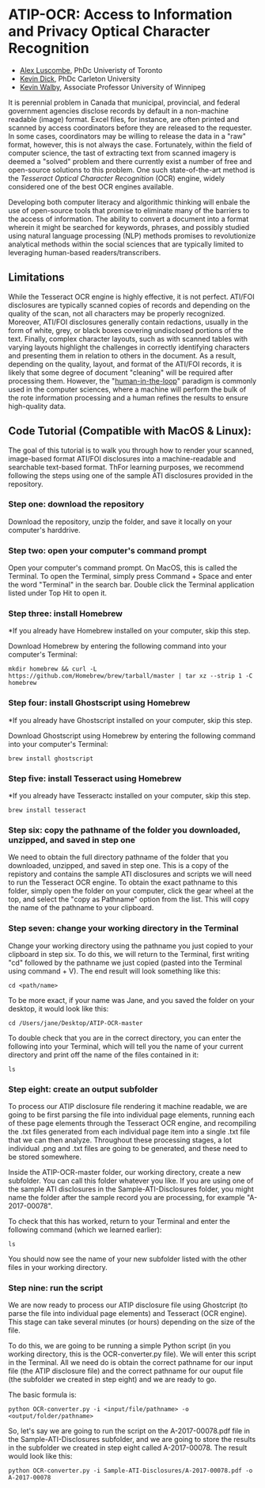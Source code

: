 # ATIP-OCR: Access to Information and Privacy Optical Character Recognition
 - [Alex Luscombe](https://criminology.utoronto.ca/facultyandstaff/graduate-students/alex-luscombe/), PhDc Univeristy of Toronto
 - [Kevin Dick](https://www.linkedin.com/in/dickkevin/), PhDc Carleton University
 - [Kevin Walby](https://www.uwinnipeg.ca/criminal-justice/faculty-staff/kevin-walby.html), Associate Professor University of Winnipeg

It is perennial problem in Canada that municipal, provincial, and federal government agencies disclose records by default in a non-machine readable (image) format. Excel files, for instance, are often printed and scanned by access coordinators before they are released to the requester. In some cases, coordinators may be willing to release the data in a "raw" format, however, this is not always the case. Fortunately, within the field of computer science, the tast of extracting text from scanned imagery is deemed a "solved" problem and there currently exist a number of free and open-source solutions to this problem. One such state-of-the-art method is the *Tesseract Optical Character Recognition* (OCR) engine, widely considered one of the best OCR engines available.

Developing both computer literacy and algorithmic thinking will enbale the use of open-source tools that promise to eliminate many of the barriers to the access of information. The ability to convert a document into a format wherein it might be searched for keywords, phrases, and possibly studied using natural language processing (NLP) methods promises to revolutionize analytical methods within the social sciences that are typically limited to leveraging human-based readers/transcribers.

## Limitations
While the Tesseract OCR engine is highly effective, it is not perfect. ATI/FOI disclosures are typically scanned copies of records and depending on the quality of the scan, not all characters may be properly recognized. Moreover, ATI/FOI disclosures generally contain redactions, usually in the form of white, grey, or black boxes covering undisclosed portions of the text. Finally, complex character layouts, such as with scanned tables with varying layouts highlight the challenges in correctly identifying characters and presenting them in relation to others in the document. As a result, depending on the quality, layout, and format of the ATI/FOI records, it is likely that some degree of document "cleaning" will be required after processing them. However, the "[human-in-the-loop](https://en.wikipedia.org/wiki/Human-in-the-loop)" paradigm is commonly used in the computer sciences, where a machine will perform the bulk of the rote information processing and a human refines the results to ensure high-quality data.

## Code Tutorial (Compatible with MacOS & Linux):

The goal of this tutorial is to walk you through how to render your scanned, image-based format ATI/FOI disclosures into a machine-readable and searchable text-based format. ThFor learning purposes, we recommend following the steps using one of the sample ATI disclosures provided in the repository. 

### Step one: download the repository
Download the repository, unzip the folder, and save it locally on your computer's harddrive. 

### Step two: open your computer's command prompt
Open your computer's command prompt. On MacOS, this is called the Terminal. To open the Terminal, simply press Command + Space and enter the word "Terminal" in the search bar. Double click the Terminal application listed under Top Hit to open it.

### Step three: install Homebrew
*If you already have Homebrew installed on your computer, skip this step.

Download Homebrew by entering the following command into your computer's Terminal:
```
mkdir homebrew && curl -L https://github.com/Homebrew/brew/tarball/master | tar xz --strip 1 -C homebrew
```

### Step four: install Ghostscript using Homebrew
*If you already have Ghostscript installed on your computer, skip this step.

Download Ghostscript using Homebrew by entering the following command into your computer's Terminal:
```
brew install ghostscript
```

### Step five: install Tesseract using Homebrew
*If you already have Tesseractc installed on your computer, skip this step.
```
brew install tesseract
```

### Step six: copy the pathname of the folder you downloaded, unzipped, and saved in step one
We need to obtain the full directory pathname of the folder that you downloaded, unzipped, and saved in step one. This is a copy of the repistory and contains the sample ATI disclosures and scripts we will need to run the Tesseract OCR engine. To obtain the exact pathname to this folder, simply open the folder on your computer, click the gear wheel at the top, and select the "copy as Pathname" option from the list. This will copy the name of the pathname to your clipboard.
	
### Step seven: change your working directory in the Terminal
Change your working directory using the pathname you just copied to your clipboard in step six. To do this, we will return to the Terminal, first writing "cd" followed by the pathname we just copied (pasted into the Terminal using command + V). The end result will look something like this:
```
cd <path/name>
```
To be more exact, if your name was Jane, and you saved the folder on your desktop, it would look like this:
```
cd /Users/jane/Desktop/ATIP-OCR-master
```
To double check that you are in the correct directory, you can enter the following into your Terminal, which will tell you the name of your current directory and print off the name of the files contained in it:
```
ls
```

### Step eight: create an output subfolder
To process our ATIP disclosure file rendering it machine readable, we are going to be first parsing the file into individual page elements, running each of these page elements through the Tesseract OCR engine, and recompiling the .txt files generated from each individual page item into a single .txt file that we can then analyze. Throughout these processing stages, a lot individual .png and .txt files are going to be generated, and these need to be stored somewhere.

Inside the ATIP-OCR-master folder, our working directory, create a new subfolder. You can call this folder whatever you like. If you are using one of the sample ATI disclosures in the Sample-ATI-Disclosures folder, you might name the folder after the sample record you are processing, for example "A-2017-00078". 

To check that this has worked, return to your Terminal and enter the following command (which we learned earlier):
```
ls
```
You should now see the name of your new subfolder listed with the other files in your working directory.

### Step nine: run the script
We are now ready to process our ATIP disclosure file using Ghostcript (to parse the file into individual page elements) and Tesseract (OCR engine). This stage can take several minutes (or hours) depending on the size of the file.

To do this, we are going to be running a simple Python script (in you working directory, this is the OCR-converter.py file). We will enter this script in the Terminal. All we need do is obtain the correct pathname for our input file (the ATIP disclosure file) and the correct pathname for our ouput file (the subfolder we created in step eight) and we are ready to go.

The basic formula is:
```
python OCR-converter.py -i <input/file/pathname> -o <output/folder/pathname>
```
So, let's say we are going to run the script on the A-2017-00078.pdf file in the Sample-ATI-Disclosures subfolder, and we are going to store the results in the subfolder we created in step eight called A-2017-00078. The result would look like this:
```
python OCR-converter.py -i Sample-ATI-Disclosures/A-2017-00078.pdf -o A-2017-00078
```
